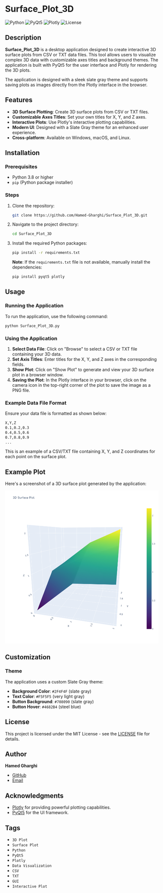 # Surface_Plot_3D

![Python](https://img.shields.io/badge/Python-3.8%2B-blue)
![PyQt5](https://img.shields.io/badge/PyQt5-5.15.4-green)
![Plotly](https://img.shields.io/badge/Plotly-5.x-lightgrey)
![License](https://img.shields.io/badge/License-MIT-yellow)

## Description

**Surface_Plot_3D** is a desktop application designed to create interactive 3D surface plots from CSV or TXT data files. This tool allows users to visualize complex 3D data with customizable axes titles and background themes. The application is built with PyQt5 for the user interface and Plotly for rendering the 3D plots. 

The application is designed with a sleek slate gray theme and supports saving plots as images directly from the Plotly interface in the browser.

## Features

- **3D Surface Plotting**: Create 3D surface plots from CSV or TXT files.
- **Customizable Axes Titles**: Set your own titles for X, Y, and Z axes.
- **Interactive Plots**: Use Plotly's interactive plotting capabilities.
- **Modern UI**: Designed with a Slate Gray theme for an enhanced user experience.
- **Cross-platform**: Available on Windows, macOS, and Linux.

## Installation

### Prerequisites

- Python 3.8 or higher
- `pip` (Python package installer)

### Steps

1. Clone the repository:

   ```sh
   git clone https://github.com/Hamed-Gharghi/Surface_Plot_3D.git
   ```

2. Navigate to the project directory:

   ```sh
   cd Surface_Plot_3D
   ```

3. Install the required Python packages:

   ```sh
   pip install -r requirements.txt
   ```

   **Note**: If the `requirements.txt` file is not available, manually install the dependencies:

   ```sh
   pip install pyqt5 plotly
   ```

## Usage

### Running the Application

To run the application, use the following command:

```sh
python Surface_Plot_3D.py
```

### Using the Application

1. **Select Data File**: Click on "Browse" to select a CSV or TXT file containing your 3D data.
2. **Set Axis Titles**: Enter titles for the X, Y, and Z axes in the corresponding fields.
3. **Show Plot**: Click on "Show Plot" to generate and view your 3D surface plot in a browser window.
4. **Saving the Plot**: In the Plotly interface in your browser, click on the camera icon in the top-right corner of the plot to save the image as a PNG file.

### Example Data File Format

Ensure your data file is formatted as shown below:

```
X,Y,Z
0.1,0.2,0.3
0.4,0.5,0.6
0.7,0.8,0.9
...
```

This is an example of a CSV/TXT file containing X, Y, and Z coordinates for each point on the surface plot.

## Example Plot

Here's a screenshot of a 3D surface plot generated by the application:

![Example Plot](example_plot.png)

## Customization

### Theme

The application uses a custom Slate Gray theme:

- **Background Color**: `#2F4F4F` (slate gray)
- **Text Color**: `#F5F5F5` (very light gray)
- **Button Background**: `#708090` (slate gray)
- **Button Hover**: `#4682B4` (steel blue)

## License

This project is licensed under the MIT License - see the [LICENSE](LICENSE) file for details.

## Author

**Hamed Gharghi**

- [GitHub](https://github.com/Hamed-Gharghi)
- [Email](mailto:Hamedgharghi1@gmail.com)

## Acknowledgments

- [Plotly](https://plotly.com/python/) for providing powerful plotting capabilities.
- [PyQt5](https://www.riverbankcomputing.com/static/Docs/PyQt5/) for the UI framework.

## Tags

- `3D Plot`
- `Surface Plot`
- `Python`
- `PyQt5`
- `Plotly`
- `Data Visualization`
- `CSV`
- `TXT`
- `GUI`
- `Interactive Plot`



